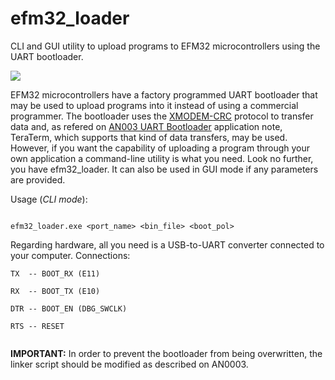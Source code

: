 # efm32_loader
CLI and GUI utility to upload programs to EFM32 microcontrollers using the UART bootloader.

![](https://github.com/cidadao/efm32_loader/blob/master/efm32_loader_winscr.png)

EFM32 microcontrollers have a factory programmed UART bootloader that may be used to upload programs into it instead of using a commercial programmer. The bootloader uses the [XMODEM-CRC](http://www.amulettechnologies.com/index.php/welcome/xmodem-crc) protocol to transfer data and, as refered on [AN003 UART Bootloader](http://www.silabs.com/Support%20Documents/TechnicalDocs/AN0003.pdf) application note, TeraTerm, which supports that kind of data transfers, may be used. However, if you want the capability of uploading a program through your own application a command-line utility is what you need. Look no further, you have efm32_loader. It can also be used in GUI mode if any parameters are provided.

Usage (*CLI mode*):
<p>
<code>
efm32_loader.exe &ltport_name&gt &ltbin_file&gt &ltboot_pol&gt
</code>
</p>

Regarding hardware, all you need is a USB-to-UART converter connected to your computer. Connections:

<pre><code>TX  -- BOOT_RX (E11)<br>
RX  -- BOOT_TX (E10)<br>
DTR -- BOOT_EN (DBG_SWCLK)<br>
RTS -- RESET<br>
</code></pre>

**IMPORTANT:** In order to prevent the bootloader from being overwritten, the linker script should be modified as described on AN0003.




